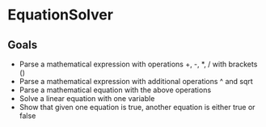 # EquationSolver
## Goals
- Parse a mathematical expression with operations +, -, *, / with brackets ()
- Parse a mathematical expression with additional operations ^ and sqrt
- Parse a mathematical equation with the above operations
- Solve a linear equation with one variable
- Show that given one equation is true, another equation is either true or false